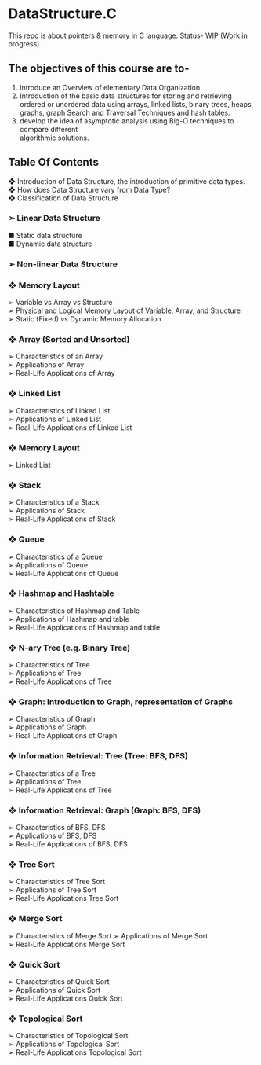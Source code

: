 # DataStructure.C
This repo is about pointers & memory in C language.
Status- WIP (Work in progress)

## The objectives of this course are to-                                                                
1. introduce an Overview of elementary Data Organization                                                    
2. Introduction of the basic data structures for storing and retrieving ordered or
unordered data using arrays, linked lists, binary trees, heaps, graphs, graph Search
and Traversal Techniques and hash tables.                                            
3. develop the idea of asymptotic analysis using Big-O techniques to compare different                                                   
algorithmic solutions.                                              

## Table Of Contents                                                                                                             
❖ Introduction of Data Structure, the introduction of primitive data types.                                                                         
❖ How does Data Structure vary from Data Type?                                                                 
❖ Classification of Data Structure                                                                    

### ➢ Linear Data Structure                                                                     
  ■ Static data structure                                                                                        
  ■ Dynamic data structure                                                                                         
### ➢ Non-linear Data Structure

### ❖ Memory Layout                                                      
  ➢ Variable vs Array vs Structure                                                                                                    
  ➢ Physical and Logical Memory Layout of Variable, Array, and Structure                                                                              
  ➢ Static (Fixed) vs Dynamic Memory Allocation                                                                                

### ❖ Array (Sorted and Unsorted)                                                                                                                    
  ➢ Characteristics of an Array                                                                                                                      
  ➢ Applications of Array                                               
  ➢ Real-Life Applications of Array                                                                                                                

 ### ❖ Linked List                                                                                                            
  ➢ Characteristics of Linked List                                                                          
  ➢ Applications of Linked List                                                                         
  ➢ Real-Life Applications of Linked List                                                                                                             

### ❖ Memory Layout                                                                       
  ➢ Linked List                                                   

### ❖ Stack                                                                         
  ➢ Characteristics of a Stack                                                                                  
  ➢ Applications of Stack                                                             
  ➢ Real-Life Applications of Stack                                                                                           

### ❖ Queue
  ➢ Characteristics of a Queue                                                                                              
  ➢ Applications of Queue                                                                            
  ➢ Real-Life Applications of Queue                                                                             

### ❖ Hashmap and Hashtable                                                                            
  ➢ Characteristics of Hashmap and Table                                                               
  ➢ Applications of Hashmap and table                                                                         
  ➢ Real-Life Applications of Hashmap and table                                                            

### ❖ N-ary Tree (e.g. Binary Tree)                                                           
  ➢ Characteristics of Tree                                                                                                                          
  ➢ Applications of Tree                                                                        
  ➢ Real-Life Applications of Tree                                                                   
  
### ❖ Graph: Introduction to Graph, representation of Graphs                                                                              
  ➢ Characteristics of Graph                                                                                             
  ➢ Applications of Graph                                                                                                  
  ➢ Real-Life Applications of Graph                                                                                                          
  
### ❖ Information Retrieval: Tree (Tree: BFS, DFS)                                                                 
  ➢ Characteristics of a Tree                                                        
  ➢ Applications of Tree                                                    
  ➢ Real-Life Applications of Tree                                                    
  
### ❖ Information Retrieval: Graph (Graph: BFS, DFS)                                                                    
  ➢ Characteristics of BFS, DFS                            
  ➢ Applications of BFS, DFS                                       
  ➢ Real-Life Applications of BFS, DFS                            
                            
### ❖ Tree Sort                                                
  ➢ Characteristics of Tree Sort                          
  ➢ Applications of Tree Sort                                       
  ➢ Real-Life Applications Tree Sort                          

### ❖ Merge Sort                                  
  ➢ Characteristics of Merge Sort
  ➢ Applications of Merge Sort                                                                         
  ➢ Real-Life Applications Merge Sort                                                                         

### ❖ Quick Sort                                                                                 
  ➢ Characteristics of Quick Sort                                                              
  ➢ Applications of Quick Sort                                                                  
  ➢ Real-Life Applications Quick Sort                                                                                       

### ❖ Topological Sort                                                       
  ➢ Characteristics of Topological Sort                                                              
  ➢ Applications of Topological Sort                                                                   
  ➢ Real-Life Applications Topological Sort                                                                            
